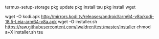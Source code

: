 
termux-setup-storage
pkg update
pkg install tsu
pkg install wget



wget -O kodi.apk http://mirrors.kodi.tv/releases/android/arm64-v8a/kodi-18.5-Leia-arm64-v8a.apk
wget -O installer.sh https://raw.githubusercontent.com/lwaldren/test/master/installer
chmod a+X installer.sh 
tsu
